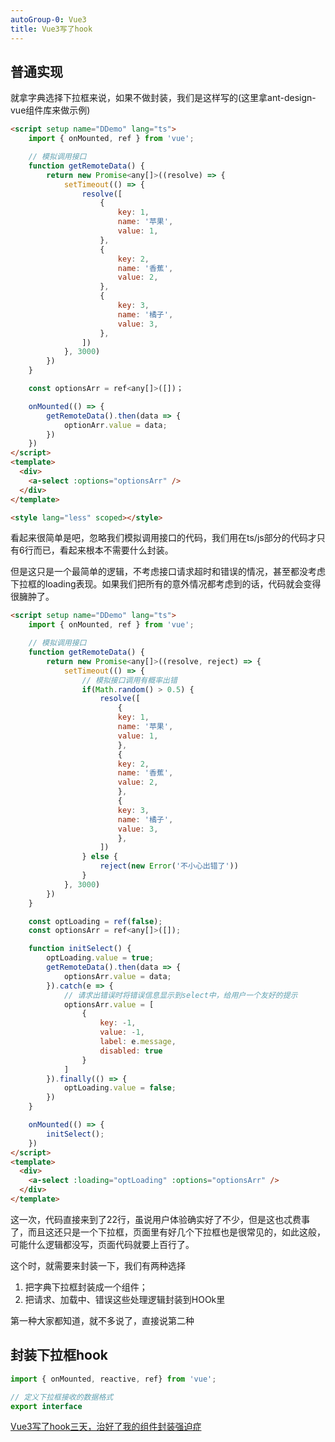 ```yaml
---
autoGroup-0: Vue3
title: Vue3写了hook
---
```


## 普通实现
就拿字典选择下拉框来说，如果不做封装，我们是这样写的(这里拿ant-design-vue组件库来做示例)
```html
<script setup name="DDemo" lang="ts">
    import { onMounted, ref } from 'vue';

    // 模拟调用接口
    function getRemoteData() {
        return new Promise<any[]>((resolve) => {
            setTimeout(() => {
                resolve([
                    {
                        key: 1,
                        name: '苹果',
                        value: 1,
                    },
                    {
                        key: 2,
                        name: '香蕉',
                        value: 2,
                    },
                    {
                        key: 3,
                        name: '橘子',
                        value: 3,
                    },
                ])
            }, 3000)
        })
    }

    const optionsArr = ref<any[]>([])；

    onMounted(() => {
        getRemoteData().then(data => {
            optionArr.value = data;
        })
    })
</script>
<template>
  <div>
    <a-select :options="optionsArr" />
  </div>
</template>

<style lang="less" scoped></style>
```
看起来很简单是吧，忽略我们模拟调用接口的代码，我们用在ts/js部分的代码才只有6行而已，看起来根本不需要什么封装。

但是这只是一个最简单的逻辑，不考虑接口请求超时和错误的情况，甚至都没考虑下拉框的loading表现。如果我们把所有的意外情况都考虑到的话，代码就会变得很臃肿了。

```html
<script setup name="DDemo" lang="ts">
    import { onMounted, ref } from 'vue';

    // 模拟调用接口
    function getRemoteData() {
        return new Promise<any[]>((resolve, reject) => {
            setTimeout(() => {
                // 模拟接口调用有概率出错
                if(Math.random() > 0.5) {
                    resolve([
                        {
                        key: 1,
                        name: '苹果',
                        value: 1,
                        },
                        {
                        key: 2,
                        name: '香蕉',
                        value: 2,
                        },
                        {
                        key: 3,
                        name: '橘子',
                        value: 3,
                        },
                    ])
                } else {
                    reject(new Error('不小心出错了'))
                }
            }, 3000)
        })
    }

    const optLoading = ref(false);
    const optionsArr = ref<any[]>([]);

    function initSelect() {
        optLoading.value = true;
        getRemoteData().then(data => {
            optionsArr.value = data;
        }).catch(e => {
            // 请求出错误时将错误信息显示到select中，给用户一个友好的提示
            optionsArr.value = [
                {
                    key: -1,
                    value: -1,
                    label: e.message,
                    disabled: true
                }
            ]
        }).finally(() => {
            optLoading.value = false;
        })
    }

    onMounted(() => {
        initSelect();
    })
</script>
<template>
  <div>
    <a-select :loading="optLoading" :options="optionsArr" />
  </div>
</template>
```
这一次，代码直接来到了22行，虽说用户体验确实好了不少，但是这也忒费事了，而且这还只是一个下拉框，页面里有好几个下拉框也是很常见的，如此这般，可能什么逻辑都没写，页面代码就要上百行了。

这个时，就需要来封装一下，我们有两种选择
1. 把字典下拉框封装成一个组件；
2. 把请求、加载中、错误这些处理逻辑封装到HOOk里

第一种大家都知道，就不多说了，直接说第二种

## 封装下拉框hook
```ts
import { onMounted, reactive, ref} from 'vue';

// 定义下拉框接收的数据格式
export interface 
```




[Vue3写了hook三天，治好了我的组件封装强迫症](https://mp.weixin.qq.com/s/HjuAXlZrWckPdVBLKKmQjA)